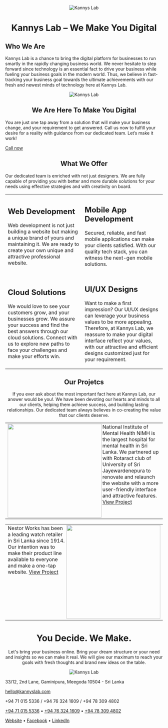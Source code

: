<p align="center">
    <img src="https://i.imgur.com/HGPQClP.png" alt="Kannys Lab">
</p>

<h1 align="center">Kannys Lab – We Make You Digital</h1>

## Who We Are

Kannys Lab is a chance to bring the digital platform for businesses to run smartly in the rapidly changing business world. We never hesitate to step forward since technology is an essential fact to drive your business while fueling your business goals in the modern world. Thus, we believe in fast-tracking your business goal towards the ultimate achievements with our fresh and newest minds of technology here at Kannys Lab.

<p align="center">
    <img src="https://i.imgur.com/9W43r6V.png" alt="Kannys Lab">
</p>

<h2 align="center">We Are Here To Make You Digital</h2>

You are just one tap away from a solution that will make your business change, and your requirement to get answered. Call us now to fulfill your desire for a reality with guidance from our dedicated team. Let’s make it work!

<a href="tel:+94710155336">Call now</a>

<h2 align="center">What We Offer</h2>

Our dedicated team is enriched with not just designers. We are fully capable of providing you with better and more durable solutions for your needs using effective strategies and with creativity on board. 

<table>
    <tr>
        <td>
            <h2>Web Development</h2>
            <p>Web development is not just building a website but making a unique brand of yours and maintaining it. We are ready to create your own unique and attractive professional website.</p>
        </td>
        <td>
            <h2>Mobile App Development</h2>
            <p>Secured, reliable, and fast mobile applications can make your clients satisfied. With our quality tech stack, you can witness the next-gen mobile solutions.</p>
        </td>
    </tr>
    <tr>
        <td>
            <h2>Cloud Solutions</h2>
            <p>We would love to see your customers grow, and your businesses grow. We assure your success and find the best answers through our cloud solutions. Connect with us to explore new paths to face your challenges and make your efforts win.</p>
        </td>
        <td>
            <h2>UI/UX Designs</h2>
            <p>Want to make a first impression? Our UI/UX designs can leverage your business values to be more appealing. Therefore, at Kannys Lab, we reassure to make your digital interface reflect your values, with our attractive and efficient designs customized just for your requirement.</p>
        </td>
    </tr>
</table>

<h2 align="center">Our Projetcs</h2>

<p align="center">
If you ever ask about the most important fact here at Kannys Lab, our answer would be you!. We have been devoting our hearts and minds to all our clients, helping them achieve success, and building lasting relationships. Our dedicated team always believes in co-creating the value that our clients deserve.
</p>

<table>
    <tr>
        <td>
            <img src="https://i.imgur.com/usgxc1c.png" alt="" align="left" width="300" height="auto">
            National Institute of Mental Health NIMH is the largest hospital for mental health in Sri Lanka. We partnered up with Rotaract club of University of Sri Jayewardenepura to renovate and relaunch the website with a more user-friendly interface and attractive features.
            <a href="https://nimh.health.gov.lk/?utm_source=kannyslab_github&utm_medium=readme">View Project</a>
        </td>
    </tr>
</table>

<table>
    <tr>
        <td>
            <img src="https://i.imgur.com/9ql0exX.png" alt="" align="right" width="300" height="auto">
            Nestor Works has been a leading watch retailer in Sri Lanka since 1914. Our intention was to make their product line available to everyone and make a one-tap website.
            <a href="https://www.nestorworks.lk/?utm_source=kannyslab_github&utm_medium=readme">View Project</a>
        </td>
    </tr>
</table>

<h1 align="center">You Decide. We Make.</h1>

<p align="center">
Let's bring your business online. Bring your dream structure or your need and insights so we can make it real. We will give our maximum to reach your goals with fresh thoughts and brand new ideas on the table.
</p>

<p align="center">
    <img src="https://i.imgur.com/vyKtXC5.png" alt="Kannys Lab">
</p>

33/12, 2nd Lane, Gaminipura, Meegoda 10504 - Sri Lanka

[hello@kannyslab.com](mailto:hello@kannyslab.com)

+94 71 015 5336 / +94 76 324 1609 / +94 78 309 4802

<a href="tel:+94710155336">+94 71 015 5336</a> • <a href="tel:+94763241609">+94 76 324 1609</a> • <a href="tel:+94783094802">+94 78 309 4802</a>

[Website](https://www.kannyslab.com?utm_source=kannyslab_github) • [Facebook](https://www.facebook.com/kannyslab?utm_source=kannyslab_github) • [LinkedIn](https://www.linkedin.com/company/kannyslab?utm_source=kannyslab_github)